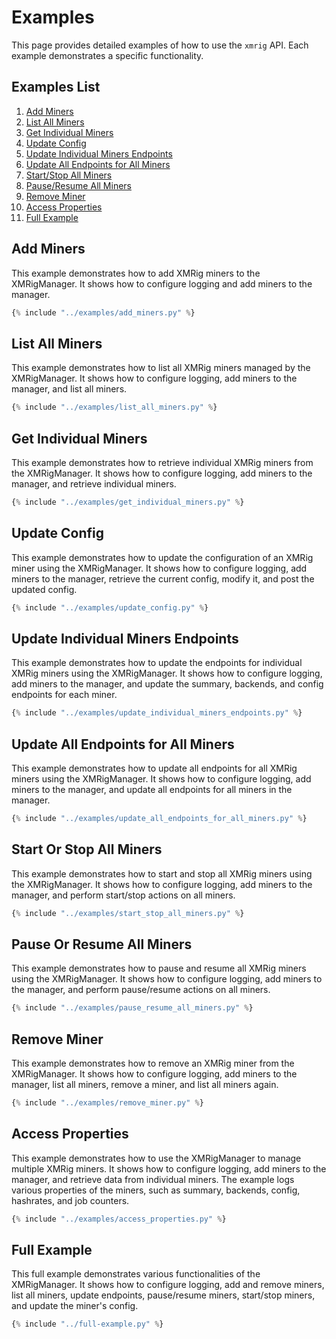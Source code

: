 # Examples

This page provides detailed examples of how to use the `xmrig` API. Each example demonstrates a specific functionality. 

## Examples List

01. [Add Miners](#add-miners)
02. [List All Miners](#list-all-miners)
03. [Get Individual Miners](#get-individual-miners)
04. [Update Config](#update-config)
05. [Update Individual Miners Endpoints](#update-individual-miners-endpoints)
06. [Update All Endpoints for All Miners](#update-all-endpoints-for-all-miners)
07. [Start/Stop All Miners](#start-or-stop-all-miners)
08. [Pause/Resume All Miners](#pause-or-resume-all-miners)
09. [Remove Miner](#remove-miner)
10. [Access Properties](#access-properties)
11. [Full Example](#full-example)

## Add Miners

This example demonstrates how to add XMRig miners to the XMRigManager. It shows how to configure logging and add miners to the manager.

```python title="add_miners.py" linenums="1"
{% include "../examples/add_miners.py" %}
```

## List All Miners

This example demonstrates how to list all XMRig miners managed by the XMRigManager. It shows how to configure logging, add miners to the manager, and list all miners.

```python title="list_all_miners.py" linenums="1"
{% include "../examples/list_all_miners.py" %}
```

## Get Individual Miners

This example demonstrates how to retrieve individual XMRig miners from the XMRigManager. It shows how to configure logging, add miners to the manager, and retrieve individual miners.

```python title="get_individual_miners.py" linenums="1"
{% include "../examples/get_individual_miners.py" %}
```

## Update Config

This example demonstrates how to update the configuration of an XMRig miner using the XMRigManager. It shows how to configure logging, add miners to the manager, retrieve the current config, modify it, and post the updated config.

```python title="update_config.py" linenums="1"
{% include "../examples/update_config.py" %}
```

## Update Individual Miners Endpoints

This example demonstrates how to update the endpoints for individual XMRig miners using the XMRigManager. It shows how to configure logging, add miners to the manager, and update the summary, backends, and config endpoints for each miner.

```python title="update_individual_miners_endpoints.py" linenums="1"
{% include "../examples/update_individual_miners_endpoints.py" %}
```

## Update All Endpoints for All Miners

This example demonstrates how to update all endpoints for all XMRig miners using the XMRigManager. It shows how to configure logging, add miners to the manager, and update all endpoints for all miners in the manager.

```python title="update_all_endpoints_for_all_miners.py" linenums="1"
{% include "../examples/update_all_endpoints_for_all_miners.py" %}
```

## Start Or Stop All Miners

This example demonstrates how to start and stop all XMRig miners using the XMRigManager. It shows how to configure logging, add miners to the manager, and perform start/stop actions on all miners.

```python title="start_stop_all_miners.py" linenums="1"
{% include "../examples/start_stop_all_miners.py" %}
```

## Pause Or Resume All Miners

This example demonstrates how to pause and resume all XMRig miners using the XMRigManager. It shows how to configure logging, add miners to the manager, and perform pause/resume actions on all miners.

```python title="pause_resume_all_miners.py" linenums="1"
{% include "../examples/pause_resume_all_miners.py" %}
```

## Remove Miner

This example demonstrates how to remove an XMRig miner from the XMRigManager. It shows how to configure logging, add miners to the manager, list all miners, remove a miner, and list all miners again.

```python title="remove_miner.py" linenums="1"
{% include "../examples/remove_miner.py" %}
```

## Access Properties

This example demonstrates how to use the XMRigManager to manage multiple XMRig miners. It shows how to configure logging, add miners to the manager, and retrieve data from individual miners. The example logs various properties of the miners, such as summary, backends, config, hashrates, and job counters.

```python title="access_properties.py" linenums="1"
{% include "../examples/access_properties.py" %}
```

## Full Example

This full example demonstrates various functionalities of the XMRigManager. It shows how to configure logging, add and remove miners, list all miners, update endpoints, pause/resume miners, start/stop miners, and update the miner's config.

```python title="full_example.py" linenums="1"
{% include "../full-example.py" %}
```